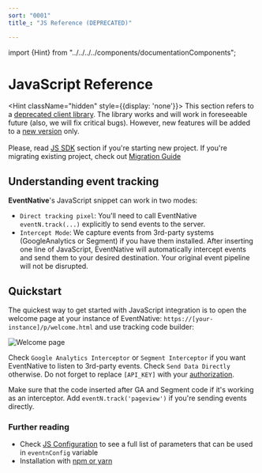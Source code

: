 ```yaml
---
sort: "0001"
title_: "JS Reference (DEPRECATED)"

---
```


import {Hint} from "../../../../components/documentationComponents";

# JavaScript Reference

<Hint className="hidden" style={{display: 'none'}}>
    This section refers to a <a href="https://www.npmjs.com/package/@jitsu/eventnative">deprecated client library</a>. The library
    works and will work in foreseeable future (also, we will fix critical bugs). However, new features will be
    added to a <a href="https://www.npmjs.com/package/@jitsu/sdk-js">new version</a> only.
    <br /><br />
    Please, read <a href="/docs/sending-data/js-sdk">JS SDK</a> section if you're starting new project. If you're migrating existing project,
    check out <a href="/docs/sending-data/js-sdk/migration">Migration Guide</a>
</Hint>



## Understanding event tracking

**EventNative**'s JavaScript snippet can work in two modes:

* `Direct tracking pixel`: You'll need to call EventNative `eventN.track(...)` explicitly to send events to the server.
* `Intercept Mode`: We capture events from 3rd-party systems (GoogleAnalytics or Segment) if you have them installed. After inserting one line of JavaScript, EventNative will automatically intercept events and send them to your desired destination. Your original event pipeline will not be disrupted.

## Quickstart

The quickest way to get started with JavaScript integration is to open the welcome page at your instance of EventNative: `https://[your-instance]/p/welcome.html` and use tracking code builder:

![Welcome page](/img/docs/welcomehtml.png)

Check `Google Analytics Interceptor` or `Segment Interceptor` if you want EventNative to listen to 3rd-party events. Check `Send Data Directly` otherwise. Do not forget to replace `[API_KEY]` with your [authorization](/docs/configuration/authorization#clientserver-secrets-authorization).

<Hint>
    Make sure that the code inserted after GA and Segment code if it's working as an interceptor. Add <code inline={true}>eventN.track('pageview')</code> if you're sending events directly.
</Hint>

### Further reading

* Check [JS Configuration](/docs/sending-data/javascript-reference/initialization-parameters) to see a full list of parameters that can be used in `eventnConfig` variable
* Installation with [npm or yarn](/docs/sending-data/javascript-reference/npm-or-yarn)

